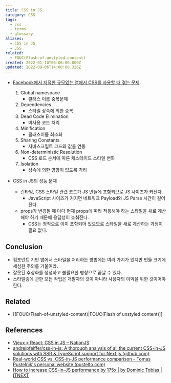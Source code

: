 ```yaml
---
title: CSS in JS
category: CSS
tags:
  - css
  - terms
  - glossary
aliases:
  - CSS in JS
  - JSS
related:
  - FOUC(Flash-of-unstyled-content)
created: 2022-01-10T06:06:00.000Z
updated: 2022-09-06T14:00:06.326Z
---
```


- [Facebook에서 지적한 규모있는 앱에서 CSS를 사용할 때 겪는 문제](https://blog.vjeux.com/2014/javascript/react-css-in-js-nationjs.html)

  1.  Global namespace
      - 클래스 이름 중복문제
  2.  Dependencies
      - 스타일 상속에 의한 중복
  3.  Dead Code Elimination
      - 미사용 코드 처리
  4.  Minification
      - 클래스이름 최소화
  5.  Sharing Constants
      - 자바스크립트 코드와 값을 연동
  6.  Non-deterministic Resolution
      - CSS 로드 순서에 따른 캐스테이드 스타일 변화
  7.  Isolation
      - 상속에 의한 영향이 없도록 격리

- CSS in JS의 성능 문제
  - 런타임, CSS 스타일 관련 코드가 JS 번들에 포함되므로 JS 사이즈가 커진다.
    - JavaScript 사이즈가 커지면 네트워크 Payload와 JS Parse 시간이 길어진다.
  - props가 변경될 때 마다 현재 props에 따라 적용해야 하는 스타일을 새로 계산해야 하기 때문에 응답성이 늦춰진다.
    - CSS는 정적으로 이미 포함되어 있으므로 스타일을 새로 계산하는 과정이 필요 없다.

## Conclusion

- 컴포넌트 기반 앱에서 스타일을 처리하는 방법에는 여러 가지가 있지만 번들 크기에 세심한 주의를 기울여라.
- 잘못된 추상화를 생성하고 불필요한 팽창으로 끝날 수 있다.
- 스타일링에 관한 모든 작업은 개발자의 것이 아니라 사용자의 이익을 위한 것이어야 한다.

## Related

- [[FOUC(Flash-of-unstyled-content)|FOUC(Flash of unstyled content)]]

## References

- [Vjeux » React: CSS in JS – NationJS](https://blog.vjeux.com/2014/javascript/react-css-in-js-nationjs.html)
- [andreipfeiffer/css-in-js: A thorough analysis of all the current CSS-in-JS solutions with SSR & TypeScript support for Next.js (github.com)](https://github.com/andreipfeiffer/css-in-js)
- [Real-world CSS vs. CSS-in-JS performance comparison - Tomas Pustelnik's personal website (pustelto.com)](https://pustelto.com/blog/css-vs-css-in-js-perf/)
- [How to increase CSS-in-JS performance by 175x | by Dominic Tobias | ITNEXT](https://itnext.io/how-to-increase-css-in-js-performance-by-175x-f30ddeac6bce)
